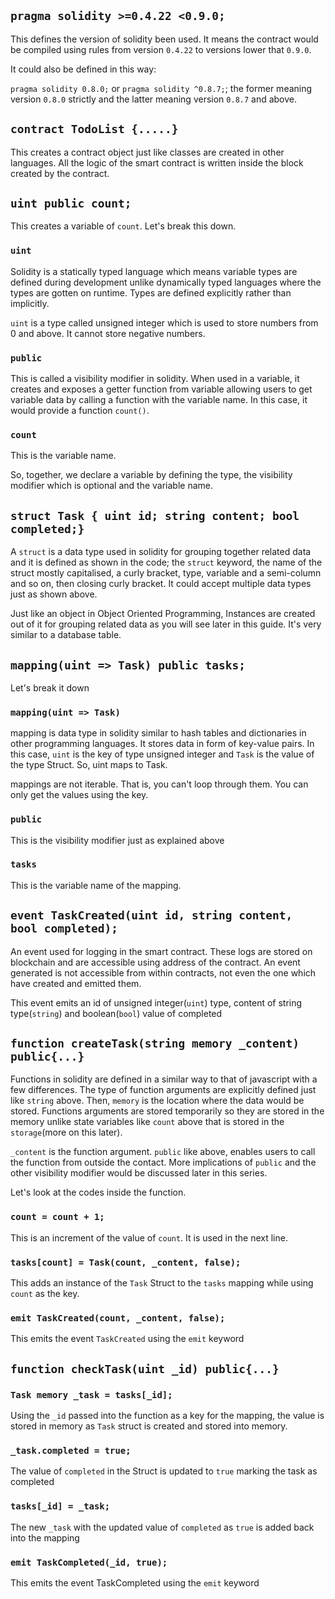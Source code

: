 ## `pragma solidity >=0.4.22 <0.9.0;`

This defines the version of solidity been used. It means the contract would be compiled using rules from version `0.4.22` to versions lower that `0.9.0`.

It could also be defined in this way:

`pragma solidity 0.8.0;` or `pragma solidity ^0.8.7;`; the former meaning version `0.8.0` strictly and the latter meaning version `0.8.7` and above.

## `contract TodoList {.....}`

This creates a contract object just like classes are created in other languages. All the logic of the smart contract is written inside the block created by the contract.

## `uint public count;`

This creates a variable of `count`. Let's break this down.

### `uint` 

Solidity is a statically typed language which means variable types are defined during development unlike dynamically typed languages where the types are gotten on 
runtime. Types are defined explicitly rather than implicitly.

`uint` is a type called unsigned integer which is used to store numbers from 0 and above. It cannot store negative numbers.

### `public`

This is called a visibility modifier in solidity. When used in a variable, it creates and exposes a getter function from variable allowing users to get variable data 
by calling a function with the variable name. In this case, it would provide a function `count()`.

### `count`

This is the variable name.

So, together, we declare a variable by defining the type, the visibility modifier which is optional and the variable name.

## `struct Task { uint id; string content; bool completed;}`

A  `struct` is a data type used in solidity for grouping together related data and it is defined as shown in the code; the `struct` keyword, the name of the struct
mostly capitalised, a curly bracket, type, variable and a semi-column and so on, then closing curly bracket. It could accept multiple data types just as shown above.

Just like an object in Object Oriented Programming, Instances are created out of it for grouping related data as you will see later in this guide.
It's very similar to a database table.

## `mapping(uint => Task) public tasks;`

Let's break it down

### `mapping(uint => Task)`

mapping is data type in solidity similar to hash tables and dictionaries in other programming languages. It stores data in form of key-value pairs. In this case,
 `uint` is the key of type unsigned integer and `Task` is the value of the type Struct. So, uint maps to Task.
 
 mappings are not iterable. That is, you can't loop through them. You can only get the values using the key.
 
### `public`

This is the visibility modifier just as explained above

### `tasks`

This is the variable name of the mapping.

## `event TaskCreated(uint id, string content, bool completed);`

An event used for logging in the smart contract. These logs are stored on blockchain and are accessible using address of the contract. An event generated is not accessible from within contracts, not even the one which have created and emitted them.

This event emits an id of unsigned integer(`uint`) type, content of string type(`string`) and boolean(`bool`) value of completed 

## `function createTask(string memory _content) public{...}`

Functions in solidity are defined in a similar way to that of javascript with a few differences.
The type of function arguments are explicitly defined just like `string` above. Then, `memory` is the location where the data would be stored. Functions arguments are
stored temporarily so they are stored in the memory unlike state variables like `count` above that is stored in the `storage`(more on this later).

`_content` is the function argument. `public` like above, enables users to call the function from outside the contact. More implications of `public` and the other
visibility modifier would be discussed later in this series.

Let's look at the codes inside the function.

### `count = count + 1;`

This is an increment of the value of `count`. It is used in the next line.

### `tasks[count] = Task(count, _content, false);`

This adds an instance of the `Task` Struct to the `tasks` mapping while using `count` as the key.

### `emit TaskCreated(count, _content, false);`

This emits the event `TaskCreated` using the `emit` keyword

## `function checkTask(uint _id) public{...}`

### `Task memory _task = tasks[_id];`

Using the `_id` passed into the function as a key for the mapping, the value is stored in memory as `Task` struct is created and stored into memory.

### `_task.completed = true;`

The value of `completed` in the Struct is updated to `true` marking the task as completed

### `tasks[_id] = _task;`

The new  `_task` with the updated value of `completed` as `true` is added back into the mapping

### `emit TaskCompleted(_id, true);`

This emits the event TaskCompleted using the `emit` keyword
